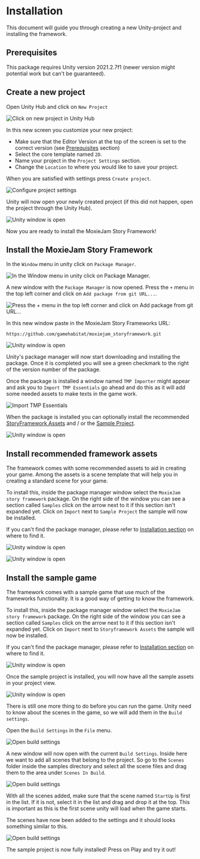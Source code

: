 # Installation

This document will guide you through creating a new Unity-project and installing the framework.

## Prerequisites

This package requires Unity version 2021.2.7f1 (newer version might potential work but can't be guaranteed).

## Create a new project

Open Unity Hub and click on `New Project`

![Click on new project in Unity Hub](../resources/images/install/NewProject.png)

In this new screen you customize your new project:

* Make sure that the Editor Version at the top of the screen is set to the correct version (see [Prerequisites](#prerequisites) section)
* Select the core template named `2D`.
* Name your project in the `Project Settings` section.
* Change the `Location` to where you would like to save your project.

When you are satisfied with settings press `Create project`.

![Configure project settings](../resources/images/install/NewProject2.png)

Unity will now open your newly created project (if this did not happen, open the project through the Unity Hub).

![Unity window is open](../resources/images/install/Unity1.png)

Now you are ready to install the MoxieJam Story Framework!

## Install the MoxieJam Story Framework

In the `Window` menu in unity click on `Package Manager`.

![In the `Window` menu in unity click on `Package Manager`.](../resources/images/install/UnityAddPackage1.png)

A new window with the `Package Manager` is now opened. Press the `+` menu in the top left corner and click on `Add package from git URL...`. 

![Press the `+` menu in the top left corner and click on `Add package from git URL...`](../resources/images/install/UnityAddPackage2.png)

In this new window paste in the MoxieJam Story Frameworks URL:

`https://github.com/gamehabitat/moxiejam_storyframework.git`

![Unity window is open](../resources/images/install/UnityAddPackage3.png)

Unity's package manager will now start downloading and installing the package. Once it is completed you will see a green checkmark to the right of the version number of the package.

Once the package is installed a window named `TMP Importer` might appear and ask you to `Import TMP Essentials` go ahead and do this as it will add some needed assets to make texts in the game work.

![Import TMP Essentials](../resources/images/install/ImportTMP.png)

When the package is installed you can optionally install the recommended [StoryFramework Assets](#install-recommended-framework-assets) and / or the [Sample Project](#install-the-sample-game).

![Unity window is open](../resources/images/install/UnityAddPackage4.png)

## Install recommended framework assets

The framework comes with some recommended assets to aid in creating your game. Among the assets is a scene template that will help you in creating a standard scene for your game.

To install this, inside the package manager window select the `MoxieJam story framework` package. On the right side of the window you can see a section called `Samples` click on the arrow next to it if this section isn't expanded yet. Click on `Import` next to `Sample Project` the sample will now be installed.

If you can't find the package manager, please refer to [Installation section](#install-the-moxiejam-story-framework) on where to find it.

![Unity window is open](../resources/images/install/UnityAddPackage4.png)


![Unity window is open](../resources/images/install/UnityAddPackage4.png)

## Install the sample game

The framework comes with a sample game that use much of the frameworks functionality. It is a good way of getting to know the framework.

To install this, inside the package manager window select the `MoxieJam story framework` package. On the right side of the window you can see a section called `Samples` click on the arrow next to it if this section isn't expanded yet. Click on `Import` next to `Storyframework Assets` the sample will now be installed.

If you can't find the package manager, please refer to [Installation section](#install-the-moxiejam-story-framework) on where to find it.

![Unity window is open](../resources/images/install/UnityAddPackage4.png)

Once the sample project is installed, you will now have all the sample assets in your project view.

![Unity window is open](../resources/images/install/SampleImported.png)

There is still one more thing to do before you can run the game. Unity need to know about the scenes in the game, so we will add them in the `Build settings`.

Open the `Build Settings` in the `File` menu.

![Open build settings](../resources/images/install/BuildSettings.png)

A new window will now open with the current `Build Settings`. Inside here we want to add all scenes that belong to the project. So go to the `Scenes` folder inside the samples directory and select all the scene files and drag them to the area under `Scenes In Build`.

![Open build settings](../resources/images/install/AddScenes.png)

With all the scenes added, make sure that the scene named `StartUp` is first in the list. If it is not, select it in the list and drag and drop it at the top. This is important as this is the first scene unity will load when the game starts.

The scenes have now been added to the settings and it should looks something similar to this.

![Open build settings](../resources/images/install/ScenesAdded.png)

The sample project is now fully installed! Press on Play and try it out!
